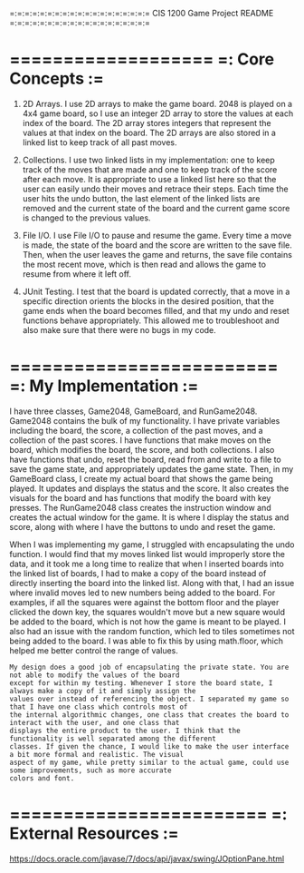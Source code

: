 =:=:=:=:=:=:=:=:=:=:=:=:=:=:=:=:=:=:=
CIS 1200 Game Project README
=:=:=:=:=:=:=:=:=:=:=:=:=:=:=:=:=:=:=

===================
=: Core Concepts :=
===================

  1. 2D Arrays. I use 2D arrays to make the game board. 2048 is played on a 4x4 game board,
     so I use an integer 2D array to store the values at each index of the board. The 2D array
     stores integers that represent the values at that index on the board. The 2D arrays are also
     stored in a linked list to keep track of all past moves.


  2. Collections. I use two linked lists in my implementation: one to keep track of the moves that
     are made and one to keep track of the score after each move. It is appropriate to use a linked
     list here so that the user can easily undo their moves and retrace their steps. Each time the user
     hits the undo button, the last element of the linked lists are removed and the current state of the
     board and the current game score is changed to the previous values.

  3. File I/O. I use File I/O to pause and resume the game. Every time a move is made, the state of the board
     and the score are written to the save file. Then, when the user leaves the game and returns, the save file
     contains the most recent move, which is then read and allows the game to resume from where it left off.


  4. JUnit Testing. I test that the board is updated correctly, that a move in a specific direction orients the
     blocks in the desired position, that the game ends when the board becomes filled, and that my undo and reset
     functions behave appropriately. This allowed me to troubleshoot and also make sure that there were no bugs in
     my code.

=========================
=: My Implementation :=
=========================

  I have three classes, Game2048, GameBoard, and RunGame2048. Game2048 contains the bulk of my functionality.
  I have private variables including the board, the score, a collection of the past moves, and a collection
  of the past scores. I have functions that make moves on the board, which modifies the board, the score, and both
  collections. I also have functions that undo, reset the board, read from and write to a file to save the game state,
  and appropriately updates the game state. Then, in my GameBoard class, I create my actual board that shows the game
  being played. It updates and displays the status and the score. It also creates the visuals for the board and has
  functions that modify the board with key presses. The RunGame2048 class creates the instruction window and creates
  the actual window for the game. It is where I display the status and score, along with where I have the buttons
  to undo and reset the game.

  When I was implementing my game, I struggled with encapsulating the undo function. I would find that my
  moves linked list would improperly store the data, and it took me a long time to realize that when I inserted
  boards into the linked list of boards, I had to make a copy of the board instead of directly inserting the board
  into the linked list. Along with that, I had an issue where invalid moves led to new numbers being added to the
  board. For examples, if all the squares were against the bottom floor and the player clicked the down key, the
  squares wouldn't move but a new square would be added to the board, which is not how the game is meant to be played.
  I also had an issue with the random function, which led to tiles sometimes not being added to the board. I was able
  to fix this by using math.floor, which helped me better control the range of values.

    My design does a good job of encapsulating the private state. You are not able to modify the values of the board
    except for within my testing. Whenever I store the board state, I always make a copy of it and simply assign the
    values over instead of referencing the object. I separated my game so that I have one class which controls most of
    the internal algorithmic changes, one class that creates the board to interact with the user, and one class that
    displays the entire product to the user. I think that the functionality is well separated among the different
    classes. If given the chance, I would like to make the user interface a bit more formal and realistic. The visual
    aspect of my game, while pretty similar to the actual game, could use some improvements, such as more accurate
    colors and font.


========================
=: External Resources :=
========================

https://docs.oracle.com/javase/7/docs/api/javax/swing/JOptionPane.html
